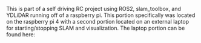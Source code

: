 This is part of a self driving RC project using ROS2, slam_toolbox, and YDLiDAR running off of a raspberry pi.  This portion specifically was located on the raspberry pi 4 with a second portion located on an external laptop for starting/stopping SLAM and visualization. 
The laptop portion can be found here: 
